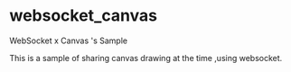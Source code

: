 websocket_canvas
================

WebSocket x Canvas 's Sample

This is a sample of sharing canvas drawing at the time ,using websocket.

